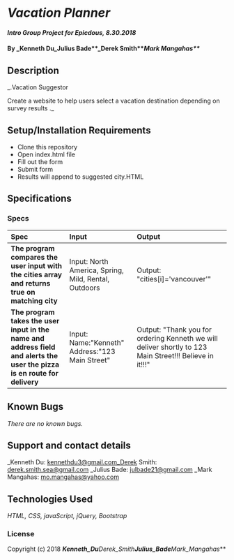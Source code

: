 # _Vacation Planner_

#### _Intro Group Project for Epicdous, 8.30.2018_

#### By _**Kenneth Du**_Julius Bade**_Derek Smith**_Mark Mangahas**_

## Description

_.Vacation Suggestor

Create a website to help users select a vacation destination depending on survey results
._

## Setup/Installation Requirements

* Clone this repository
* Open index.html file
* Fill out the form
* Submit form
* Results will append to suggested city.HTML

## Specifications

### Specs
| Spec | Input | Output |
| :-------------     | :------------- | :------------- |
| **The program compares the user input with the cities array and returns true on matching city** |Input: North America, Spring, Mild, Rental, Outdoors | Output: "cities[i]='vancouver'" |
| **The program takes the user input in the name and address field and alerts the user the pizza is en route for delivery** | Input: Name:"Kenneth" Address:"123 Main Street" | Output: "Thank you for ordering Kenneth we will deliver shortly to 123 Main Street!!! Believe in it!!!"|


## Known Bugs

_There are no known bugs._

## Support and contact details

_Kenneth Du: kennethdu3@gmail.com_Derek Smith: derek.smith.sea@gmail.com _Julius Bade: julbade21@gmail.com _Mark Mangahas: mo.mangahas@yahoo.com

## Technologies Used

_HTML, CSS, javaScript, jQuery, Bootstrap_

### License

Copyright (c) 2018 **_Kenneth_Du_**_Derek_Smith_**_Julius_Bade_**_Mark_Mangahas_**
